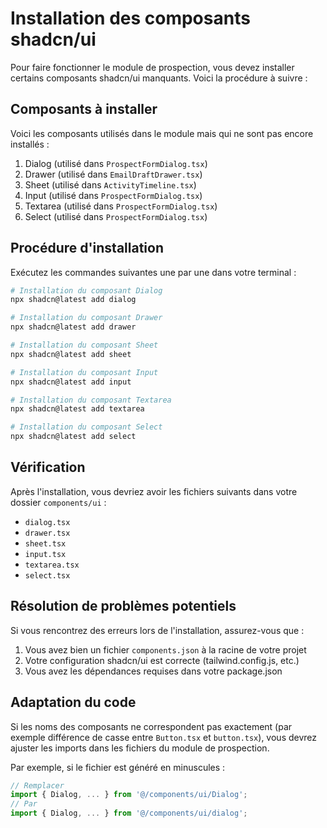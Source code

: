 # Installation des composants shadcn/ui

Pour faire fonctionner le module de prospection, vous devez installer certains composants shadcn/ui manquants. Voici la procédure à suivre :

## Composants à installer

Voici les composants utilisés dans le module mais qui ne sont pas encore installés :

1. Dialog (utilisé dans `ProspectFormDialog.tsx`)
2. Drawer (utilisé dans `EmailDraftDrawer.tsx`) 
3. Sheet (utilisé dans `ActivityTimeline.tsx`)
4. Input (utilisé dans `ProspectFormDialog.tsx`)
5. Textarea (utilisé dans `ProspectFormDialog.tsx`)
6. Select (utilisé dans `ProspectFormDialog.tsx`)

## Procédure d'installation

Exécutez les commandes suivantes une par une dans votre terminal :

```bash
# Installation du composant Dialog
npx shadcn@latest add dialog

# Installation du composant Drawer
npx shadcn@latest add drawer

# Installation du composant Sheet
npx shadcn@latest add sheet

# Installation du composant Input
npx shadcn@latest add input

# Installation du composant Textarea
npx shadcn@latest add textarea

# Installation du composant Select
npx shadcn@latest add select
```

## Vérification

Après l'installation, vous devriez avoir les fichiers suivants dans votre dossier `components/ui` :

- `dialog.tsx`
- `drawer.tsx`
- `sheet.tsx`
- `input.tsx`
- `textarea.tsx`
- `select.tsx`

## Résolution de problèmes potentiels

Si vous rencontrez des erreurs lors de l'installation, assurez-vous que :

1. Vous avez bien un fichier `components.json` à la racine de votre projet
2. Votre configuration shadcn/ui est correcte (tailwind.config.js, etc.)
3. Vous avez les dépendances requises dans votre package.json

## Adaptation du code

Si les noms des composants ne correspondent pas exactement (par exemple différence de casse entre `Button.tsx` et `button.tsx`), vous devrez ajuster les imports dans les fichiers du module de prospection.

Par exemple, si le fichier est généré en minuscules :

```typescript
// Remplacer
import { Dialog, ... } from '@/components/ui/Dialog';
// Par
import { Dialog, ... } from '@/components/ui/dialog';

